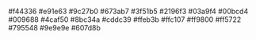 
#f44336
#e91e63
#9c27b0
#673ab7
#3f51b5
#2196f3
#03a9f4
#00bcd4
#009688
#4caf50
#8bc34a
#cddc39
#ffeb3b
#ffc107
#ff9800
#ff5722
#795548
#9e9e9e
#607d8b
